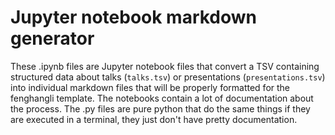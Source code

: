 # Jupyter notebook markdown generator

These .ipynb files are Jupyter notebook files that convert a TSV containing structured data about talks (`talks.tsv`) or presentations (`presentations.tsv`) into individual markdown files that will be properly formatted for the fenghangli template. The notebooks contain a lot of documentation about the process. The .py files are pure python that do the same things if they are executed in a terminal, they just don't have pretty documentation.




